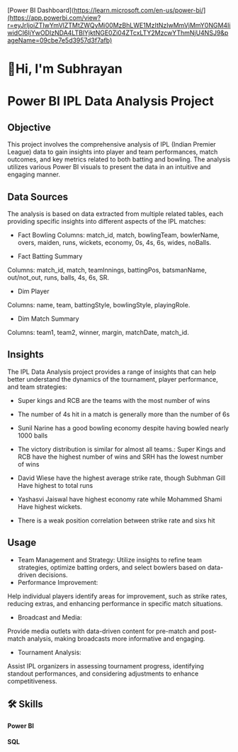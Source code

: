 
[Power BI Dashboard](https://learn.microsoft.com/en-us/power-bi/](https://app.powerbi.com/view?r=eyJrIjoiZTIwYmVlZTMtZWQyMi00MzBhLWE1MzItNzIwMmVjMmY0NGM4IiwidCI6IjYwODIzNDA4LTBlYjktNGE0Zi04ZTcxLTY2MzcwYThmNjU4NSJ9&pageName=09cbe7e5d3957d3f7afb)


# 🚀Hi, I'm Subhrayan 




# Power BI IPL Data Analysis Project
## Objective
This project involves the comprehensive analysis of IPL (Indian Premier League) data to gain insights into player and team performances, match outcomes, and key metrics related to both batting and bowling. The analysis utilizes various Power BI visuals to present the data in an intuitive and engaging manner.

## Data Sources
The analysis is based on data extracted from multiple related tables, each providing specific insights into different aspects of the IPL matches:

- Fact Bowling
Columns: match_id, match, bowlingTeam, bowlerName, overs, maiden, runs, wickets, economy, 0s, 4s, 6s, wides, noBalls.

- Fact Batting Summary

Columns: match_id, match, teamInnings, battingPos, batsmanName, out/not_out, runs, balls, 4s, 6s, SR.
- Dim Player

Columns: name, team, battingStyle, bowlingStyle, playingRole.

- Dim Match Summary

Columns: team1, team2, winner, margin, matchDate, match_id.
## Insights
The IPL Data Analysis project provides a range of insights that can help better understand the dynamics of the tournament, player performance, and team strategies:


- Super kings and RCB are the teams with the most number of wins
- The number of 4s hit in a match is generally more than the number of 6s

- Sunil Narine has a good bowling economy despite having bowled nearly 1000 balls
- The victory distribution is similar for almost all teams.: Super Kings and RCB have the highest number of wins and SRH has the lowest number of wins


- David Wiese have the highest average strike rate, though Subhman Gill Have highest to total runs
- Yashasvi Jaiswal have highest economy rate while Mohammed Shami Have highest wickets.
- There is a weak position correlation between strike rate and sixs hit
## Usage
- Team Management and Strategy:
Utilize insights to refine team strategies, optimize batting orders, and select bowlers based on data-driven decisions.
- Performance Improvement:

Help individual players identify areas for improvement, such as strike rates, reducing extras, and enhancing performance in specific match situations.

- Broadcast and Media:

Provide media outlets with data-driven content for pre-match and post-match analysis, making broadcasts more informative and engaging.
- Tournament Analysis:

Assist IPL organizers in assessing tournament progress, identifying standout performances, and considering adjustments to enhance competitiveness.





 

## 🛠 Skills
#### Power BI 
#### SQL


